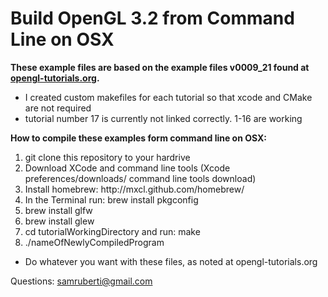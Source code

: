 <h1>Build OpenGL 3.2 from Command Line on OSX</h1>

<b>These example files are based on the example files v0009_21 found at <a href="http://www.opengl-tutorial.org">opengl-tutorials.org</a>.</b> 
* I created custom makefiles for each tutorial so that xcode and CMake are not required
* tutorial number 17 is currently not linked correctly. 1-16 are working

<b>How to compile these examples form command line on OSX:</b>
<ol>
	<li> git clone this repository to your hardrive</li>
	<li> Download XCode and command line tools  (Xcode preferences/downloads/ command line tools download)</li>
	<li> Install homebrew:  http://mxcl.github.com/homebrew/</li>
	<li> In the Terminal run:  brew install pkgconfig</li>
	<li>  brew install glfw</li>
	<li> brew install glew</li>
	<li> cd tutorialWorkingDirectory and run:    make    </li>  
	<li> ./nameOfNewlyCompiledProgram</li>
</ol>


* Do whatever you want with these files, as noted at opengl-tutorials.org

Questions: samruberti@gmail.com
